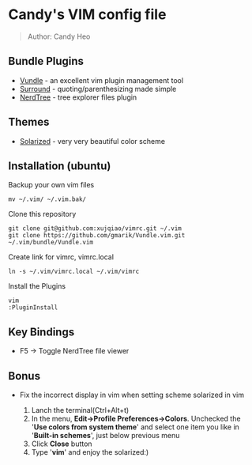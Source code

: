 # Candy's VIM config file
> Author: Candy Heo

## Bundle Plugins

*   [Vundle][vundle] - an excellent vim plugin management tool
*   [Surround][surround] - quoting/parenthesizing made simple
*   [NerdTree][nerdTree] - tree explorer files plugin

## Themes

*   [Solarized][solarized] - very very beautiful color scheme

## Installation (ubuntu)

Backup your own vim files
    
    mv ~/.vim/ ~/.vim.bak/

Clone this repository

    git clone git@github.com:xujqiao/vimrc.git ~/.vim
    git clone https://github.com/gmarik/Vundle.vim.git ~/.vim/bundle/Vundle.vim

Create link for vimrc, vimrc.local

    ln -s ~/.vim/vimrc.local ~/.vim/vimrc

Install the Plugins

    vim
    :PluginInstall

## Key Bindings

*   F5 -> Toggle NerdTree file viewer


## Bonus

*   Fix the incorrect display in vim when setting scheme solarized in vim
    
    1.  Lanch the terminal(Ctrl+Alt+t)
    2.  In the menu, **Edit->Profile Preferences->Colors**. Unchecked the '**Use colors from system theme**' and select one item you like in '**Built-in schemes**', just below previous menu
    3.  Click **Close** button
    4.  Type '**vim**' and enjoy the solarized:)













 [solarized]: http://ethanschoonover.com/solarized "solarized"

 [vundle]: https://github.com/gmarik/Vundle.vim "vundle"
 [surround]: https://github.com/tpope/vim-surround "surround"
 [nerdTree]: https://github.com/scrooloose/nerdtree "nerdTree"
